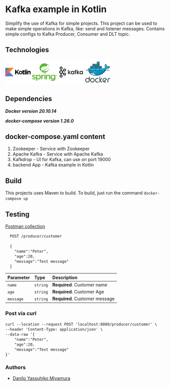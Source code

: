 # Kafka example in Kotlin
Simplify the use of Kafka for simple projects. This project can be used to make simple operations in Kafka, like: send and listener messages.
Contains simple configs to Kafka Producer, Consumer and DLT topic.

## Technologies
<img height="80" src="https://raw.githubusercontent.com/devicons/devicon/1119b9f84c0290e0f0b38982099a2bd027a48bf1/icons/kotlin/kotlin-original-wordmark.svg" title="kotlin" width="80" alt="Kotlin"/>
<img height="80" src="https://raw.githubusercontent.com/devicons/devicon/1119b9f84c0290e0f0b38982099a2bd027a48bf1/icons/spring/spring-original-wordmark.svg" title="spring" width="80" alt="Spring"/>
<img height="80" src="https://raw.githubusercontent.com/devicons/devicon/1119b9f84c0290e0f0b38982099a2bd027a48bf1/icons/apachekafka/apachekafka-original-wordmark.svg" title="kafka" width="80" alt="Kafka"/>
<img height="80" src="https://raw.githubusercontent.com/devicons/devicon/1119b9f84c0290e0f0b38982099a2bd027a48bf1/icons/docker/docker-original-wordmark.svg" title="docker" width="80" alt="Docker"/>

## Dependencies
***Docker version 20.10.14***

***docker-compose version 1.26.0***

## docker-compose.yaml content
1. Zookeeper - Service with Zookeeper
2. Apache Kafka - Service with Apache Kafka
3. Kafkdrop - UI for Kafka, can use on port 19000
4. backend App - Kafka example in Kotlin

## Build
This projects uses Maven to build. To build, just run the command `docker-compose up`

## Testing

[Postman collection](https://github.com/danmiyamura/kafka-example-kotlin/blob/master/Kafka%20Example.postman_collection.json)

```http
  POST /producer/customer
  
  {
    "name":"Peter",
    "age":20,
    "message":"Test message"
  }
```

| Parameter | Type     | Description                    |
|:----------|:---------|:-------------------------------|
| `name`    | `string` | **Required**. Customer name    |
| `age`     | `string` | **Required**. Customer Age     |
| `message` | `string` | **Required**. Customer message |

### Post via curl
```shell
curl --location --request POST 'localhost:8080/producer/customer' \
--header 'Content-Type: application/json' \
--data-raw '{
    "name":"Peter",
    "age":20,
    "message":"Test message"
}'
```

### Authors
 * [Danilo Yassuhiko Miyamura](https://www.linkedin.com/in/danilomiyamura)
